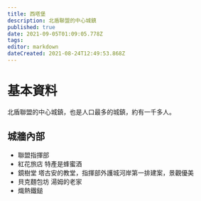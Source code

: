 ```yaml
---
title: 西塔堡
description: 北盾聯盟的中心城鎮
published: true
date: 2021-09-05T01:09:05.778Z
tags: 
editor: markdown
dateCreated: 2021-08-24T12:49:53.868Z
---
```


# 基本資料
北盾聯盟的中心城鎮，也是人口最多的城鎮，約有一千多人。


## 城牆內部
- 聯盟指揮部
- 紅花旅店
特產是蜂蜜酒
- 鏡樹堂
塔古安的教堂，指揮部外護城河岸第一排建案，景觀優美
- 貝克麵包坊
湯姆的老家
- 熾熱鐵鎚